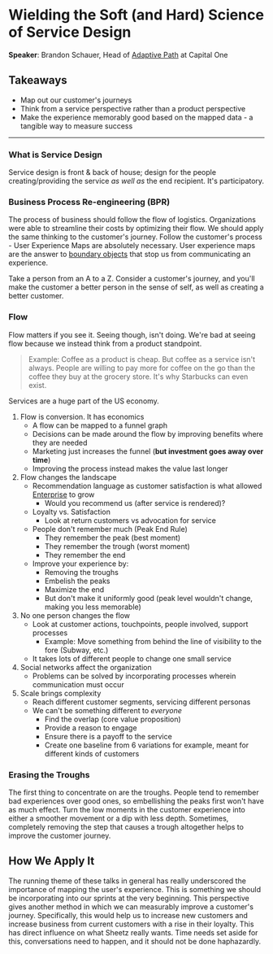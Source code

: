 # Wielding the Soft (and Hard) Science of Service Design

__Speaker__: Brandon Schauer, Head of [Adaptive Path](http://adaptivepath.org/) at Capital One

## Takeaways

- Map out our customer's journeys
- Think from a service perspective rather than a product perspective
- Make the experience memorably good based on the mapped data - a tangible way to measure success

---

### What is Service Design

Service design is front & back of house; design for the people creating/providing the service _as well as_ the end recipient. It's participatory.

### Business Process Re-engineering (BPR)

The process of business should follow the flow of logistics. Organizations were able to streamline their costs by optimizing their flow. We should apply the same thinking to the customer's journey. Follow the customer's process - User Experience Maps are absolutely necessary. User experience maps are the answer to [boundary objects](https://en.wikipedia.org/wiki/Boundary_object) that stop us from communicating an experience.

Take a person from an A to a Z. Consider a customer's journey, and you'll make the customer a better person in the sense of self, as well as creating a better customer.

### Flow

Flow matters if you see it. Seeing though, isn't doing. We're bad at seeing flow because we instead think from a product standpoint.

> Example:
> Coffee as a product is cheap. But coffee as a service isn't always. People are willing to pay more for coffee on the go than the coffee they buy at the grocery store. It's why Starbucks can even exist.

Services are a huge part of the US economy.

1. Flow is conversion. It has economics
    * A flow can be mapped to a funnel graph
    * Decisions can be made around the flow by improving benefits where they are needed
    * Marketing just increases the funnel (__but investment goes away over time__)
    * Improving the process instead makes the value last longer
2. Flow changes the landscape
    * Recommendation language as customer satisfaction is what allowed [Enterprise](https://www.enterprise.com/en/home.html) to grow
        - Would you recommend us (after service is rendered)?
    * Loyalty vs. Satisfaction
        - Look at return customers vs advocation for service
    * People don't remember much (Peak End Rule)
        - They remember the peak (best moment)
        - They remember the trough (worst moment)
        - They remember the end
    * Improve your experience by:
        - Removing the troughs
        - Embelish the peaks
        - Maximize the end
        - But don't make it uniformly good (peak level wouldn't change, making you less memorable)
3. No one person changes the flow
    * Look at customer actions, touchpoints, people involved, support processes
        - Example: Move something from behind the line of visibility to the fore (Subway, etc.)
    * It takes lots of different people to change one small service
4. Social networks affect the organization
    * Problems can be solved by incorporating processes wherein communication must occur
5. Scale brings complexity
    * Reach different customer segments, servicing different personas
    * We can't be something different to _everyone_
        - Find the overlap (core value proposition)
        - Provide a reason to engage
        - Ensure there is a payoff to the service
        - Create one baseline from 6 variations for example, meant for different kinds of customers

### Erasing the Troughs

The first thing to concentrate on are the troughs. People tend to remember bad experiences over good ones, so embellishing the peaks first won't have as much effect.
Turn the low moments in the customer experience into either a smoother movement or a dip with less depth.
Sometimes, completely removing the step that causes a trough altogether helps to improve the customer journey.

## How We Apply It

The running theme of these talks in general has really underscored the importance of mapping the user's experience. This is something we should be incorporating into our sprints at the very beginning. This perspective gives another method in which we can measurably improve a customer's journey. Specifically, this would help us to increase new customers and increase business from current customers with a rise in their loyalty. This has direct influence on what Sheetz really wants. Time needs set aside for this, conversations need to happen, and it should not be done haphazardly.